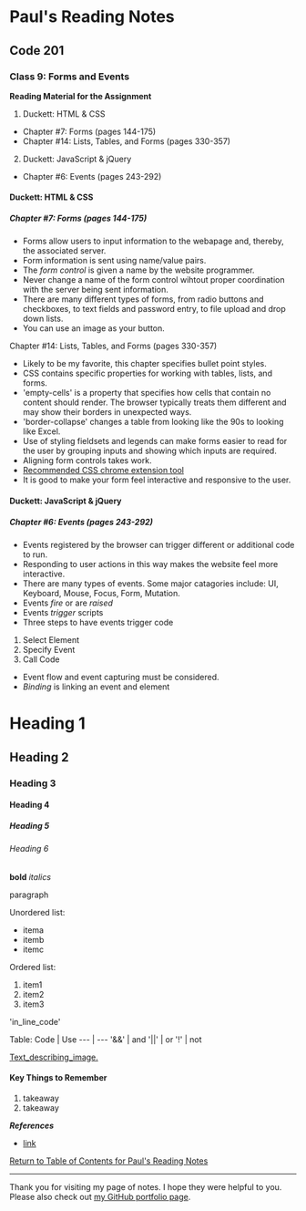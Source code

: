 # Paul's Reading Notes

## Code 201

### Class 9: Forms and Events

**Reading Material for the Assignment**
1. Duckett: HTML & CSS
- Chapter #7: Forms (pages 144-175)
- Chapter #14: Lists, Tables, and Forms (pages 330-357)
2. Duckett: JavaScript & jQuery
- Chapter #6: Events (pages 243-292)



#### Duckett: HTML & CSS

##### Chapter #7: Forms (pages 144-175)
- Forms allow users to input information to the webapage and, thereby, the associated server.
- Form information is sent using name/value pairs.
- The *form control* is given a name by the website programmer.
- Never change a name of the form control wihtout proper coordination with the server being sent information.
- There are many different types of forms, from radio buttons and checkboxes, to text fields and password entry, to file upload and drop down lists.
- You can use an image as your button.


Chapter #14: Lists, Tables, and Forms (pages 330-357)
- Likely to be my favorite, this chapter specifies bullet point styles.
- CSS contains specific properties for working with tables, lists, and forms.
- 'empty-cells' is a property that specifies how cells that contain no content should render.  The browser typically treats them different and may show their borders in unexpected ways.
- 'border-collapse' changes a table from looking like the 90s to looking like Excel.
- Use of styling fieldsets and legends can make forms easier to read for the user by grouping inputs and showing which inputs are required.
- Aligning form controls takes work.
- [Recommended CSS chrome extension tool](www.chrispederick.com/work/web-developer)
- It is good to make your form feel interactive and responsive to the user.


#### Duckett: JavaScript & jQuery

##### Chapter #6: Events (pages 243-292)
- Events registered by the browser can trigger different or additional code to run.
- Responding to user actions in this way makes the website feel more interactive.
- There are many types of events.  Some major catagories include:  UI, Keyboard, Mouse, Focus, Form, Mutation.
- Events *fire* or are *raised*
- Events *trigger* scripts
- Three steps to have events trigger code
1. Select Element
2. Specify Event
3. Call Code
- Event flow and event capturing must be considered.
- *Binding* is linking an event and element


<!--  ************  Helpful Reminders for Writing in Markdown  ************  -->

# Heading 1
## Heading 2
### Heading 3
#### Heading 4
##### Heading 5
###### Heading 6

**bold**
*italics*

paragraph

Unordered list:
- itema
- itemb
- itemc

Ordered list:
1. item1
1. item2
1. item3

'in_line_code'

Table:
Code | Use
--- | ---
'&&' | and
'||' | or
'!' | not


[Text_describing_image.](link_to_helpful_image)


#### Key Things to Remember
1. takeaway
1. takeaway


***References***
- [link](address)


<!--  ************  end/ Helpful Reminders for Writing in Markdown  ************  -->

[Return to Table of Contents for Paul's Reading Notes](https://paul-leonard.github.io/reading-notes/ "Go back to find more notes!")



---



Thank you for visiting my page of notes.  I hope they were helpful to you.  Please also check out [my GitHub portfolio page](https://github.com/paul-leonard "Paul's GitHub Portfolio").
